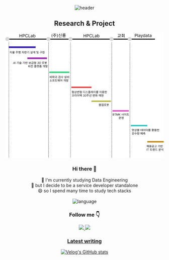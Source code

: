 <div align=center>

![header](https://capsule-render.vercel.app/api?type=venom&height=300&color=gradient&text=David's%20github&textBg=false&fontColor=ff)

## Research & Project
![timeline](./images/projects.png)


### Hi there 👋
🌱 I'm currently studying Data Engineering<br>
🤔 but I decide to be a service developer standalone<br>
😄 so I spend many time to study tech stacks<br><br>
![language](https://github-readme-stats.vercel.app/api/top-langs/?username=Abel3005&hide=jupyter%20notebook&layout=compact&show_icons=true&theme=radical)


### Follow me 👇
<a href="https://velog.io/@rlaeorjs1001"><img src="https://img.shields.io/badge/velog-11B48A?style=flat-square&logo=Vimeo&logoColor=white&link=https://velog.io/@rlaeorjs1001"/> <a href="https://www.youtube.com/@daivded"><img src="https://img.shields.io/badge/youtube-FF0000?style=flat-square&logo=YouTube&logoColor=white&link=https://www.youtube.com/@daivded"/> 


### Latest writing
[![Velog's GitHub stats](https://velog-readme-stats.vercel.app/api?name=rlaeorjs1001)](https://velog.io/@soyeon207)

</div>





<!--
**Abel3005/Abel3005** is a ✨ _special_ ✨ repository because its `README.md` (this file) appears on your GitHub profile.

Here are some ideas to get you started:

- 🔭 I’m currently working on ...
- 🌱 I’m currently learning ...
- 👯 I’m looking to collaborate on ...
- 🤔 I’m looking for help with ...
- 💬 Ask me about ...
- 📫 How to reach me: ...
- 😄 Pronouns: ...
- ⚡ Fun fact: ...
-->
